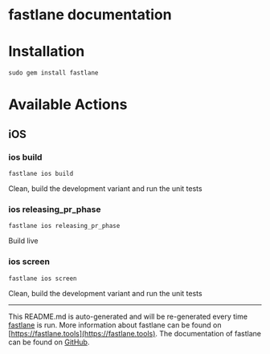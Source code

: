 fastlane documentation
================
# Installation
```
sudo gem install fastlane
```
# Available Actions
## iOS
### ios build
```
fastlane ios build
```
Clean, build the development variant and run the unit tests
### ios releasing_pr_phase
```
fastlane ios releasing_pr_phase
```
Build live
### ios screen
```
fastlane ios screen
```
Clean, build the development variant and run the unit tests

----

This README.md is auto-generated and will be re-generated every time [fastlane](https://fastlane.tools) is run.
More information about fastlane can be found on [https://fastlane.tools](https://fastlane.tools).
The documentation of fastlane can be found on [GitHub](https://github.com/fastlane/fastlane/tree/master/fastlane).

